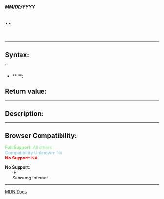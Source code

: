 ##### MM/DD/YYYY
# ``

```js

```

---

## Syntax:
``

* ** **: 

## Return value:


---

## Description:


---

## Browser Compatibility:
<span style="color: lightgreen">**Full Support**: All others</span>  
<span style="color: lightblue">**Compatibility Unknown**: NA</span>  
<span style="color: red">**No Support**: NA</span>

<span style="color: ">**No Support**:  
  &nbsp; &nbsp; &nbsp; IE  
  &nbsp; &nbsp; &nbsp; Samsung Internet  
</span>

---

[MDN Docs](https://developer.mozilla.org/en-US/docs/Web/JavaScript/Reference/Global_Objects/ArrayBuffer/@@species)